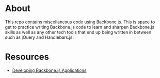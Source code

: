 # About

This repo contains miscellaneous code using Backbone.js. This is space to get to
practice writing Backbone.js code to learn and sharpen Backbone.js skills as
well as any other tech tools that end up being written in between such as jQuery
and Handlebars.js.

# Resources

* [Developing Backbone.js Applications](https://addyosmani.com/backbone-fundamentals/)
